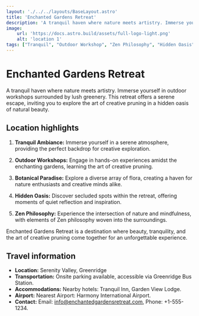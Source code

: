 ```yaml
---
layout: './../../layouts/BaseLayout.astro'
title: 'Enchanted Gardens Retreat'
description: 'A tranquil haven where nature meets artistry. Immerse yourself in outdoor workshops surrounded by lush greenery. This retreat offers a serene escape, inviting you to explore the art of creative pruning in a hidden oasis of natural beauty.'
image:
    url: 'https://docs.astro.build/assets/full-logo-light.png'
    alt: 'location 1'
tags: ["Tranquil", "Outdoor Workshop", "Zen Philosophy", "Hidden Oasis"]
---
```

# Enchanted Gardens Retreat
A tranquil haven where nature meets artistry. Immerse yourself in outdoor workshops surrounded by lush greenery. This retreat offers a serene escape, inviting you to explore the art of creative pruning in a hidden oasis of natural beauty.

## Location highlights

1. **Tranquil Ambiance:** Immerse yourself in a serene atmosphere, providing the perfect backdrop for creative exploration.

2. **Outdoor Workshops:** Engage in hands-on experiences amidst the enchanting gardens, learning the art of creative pruning.

3. **Botanical Paradise:** Explore a diverse array of flora, creating a haven for nature enthusiasts and creative minds alike.

4. **Hidden Oasis:** Discover secluded spots within the retreat, offering moments of quiet reflection and inspiration.

5. **Zen Philosophy:** Experience the intersection of nature and mindfulness, with elements of Zen philosophy woven into the surroundings.

Enchanted Gardens Retreat is a destination where beauty, tranquility, and the art of creative pruning come together for an unforgettable experience.

## Travel information

- **Location:** Serenity Valley, Greenridge
- **Transportation:** Onsite parking available, accessible via Greenridge Bus Station.
- **Accommodations:** Nearby hotels: Tranquil Inn, Garden View Lodge.
- **Airport:** Nearest Airport: Harmony International Airport.
- **Contact:** Email: info@enchantedgardensretreat.com, Phone: +1-555-1234.
